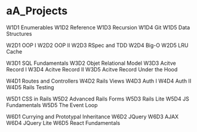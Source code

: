 # aA_Projects

W1D1 Enumerables
W1D2 Reference
W1D3 Recursion
W1D4 Git
W1D5 Data Structures

W2D1 OOP I
W2D2 OOP II
W2D3 RSpec and TDD
W2D4 Big-O
W2D5 LRU Cache

W3D1 SQL Fundamentals
W3D2 Objet Relational Model
W3D3 Acitve Record I
W3D4 Acitve Record II
W3D5 Acitve Record Under the Hood

W4D1 Routes and Controllers
W4D2 Rails Views
W4D3 Auth I
W4D4 Auth II
W4D5 Rails Testing

W5D1 CSS in Rails
W5D2 Advanced Rails Forms
W5D3 Rails Lite
W5D4 JS Fundamentals
W5D5 The Event Loop

W6D1 Currying and Prototypal Inheritance
W6D2 JQuery
W6D3 AJAX
W6D4 JQuery Lite
W6D5 React Fundamentals